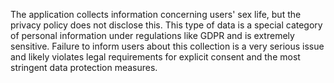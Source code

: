 The application collects information concerning users' sex life, but the privacy policy does not disclose this. This type of data is a special category of personal information under regulations like GDPR and is extremely sensitive. Failure to inform users about this collection is a very serious issue and likely violates legal requirements for explicit consent and the most stringent data protection measures.